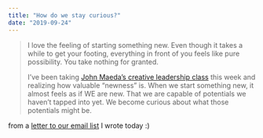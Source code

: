 ```yaml
---
title: "How do we stay curious?"
date: "2019-09-24"
---
```


> I love the feeling of starting something new. Even though it takes a while to get your footing, everything in front of you feels like pure possibility. You take nothing for granted.  
>   
> I’ve been taking [John Maeda’s creative leadership class](https://www.skillshare.com/classes/Creative-Leadership-Toolkit-Curiosity-History-and-Discovery/1882869350/lessons) this week and realizing how valuable “newness” is. When we start something new, it almost feels as if WE are new. That we are capable of potentials we haven’t tapped into yet. We become curious about what those potentials might be.

from a [letter to our email list](https://mailchi.mp/andyet/how-do-we-stay-curious) I wrote today :)
